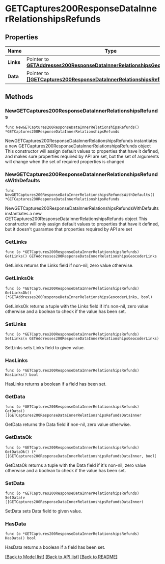 # GETCaptures200ResponseDataInnerRelationshipsRefunds

## Properties

Name | Type | Description | Notes
------------ | ------------- | ------------- | -------------
**Links** | Pointer to [**GETAddresses200ResponseDataInnerRelationshipsGeocoderLinks**](GETAddresses200ResponseDataInnerRelationshipsGeocoderLinks.md) |  | [optional] 
**Data** | Pointer to [**[]GETCaptures200ResponseDataInnerRelationshipsRefundsDataInner**](GETCaptures200ResponseDataInnerRelationshipsRefundsDataInner.md) |  | [optional] 

## Methods

### NewGETCaptures200ResponseDataInnerRelationshipsRefunds

`func NewGETCaptures200ResponseDataInnerRelationshipsRefunds() *GETCaptures200ResponseDataInnerRelationshipsRefunds`

NewGETCaptures200ResponseDataInnerRelationshipsRefunds instantiates a new GETCaptures200ResponseDataInnerRelationshipsRefunds object
This constructor will assign default values to properties that have it defined,
and makes sure properties required by API are set, but the set of arguments
will change when the set of required properties is changed

### NewGETCaptures200ResponseDataInnerRelationshipsRefundsWithDefaults

`func NewGETCaptures200ResponseDataInnerRelationshipsRefundsWithDefaults() *GETCaptures200ResponseDataInnerRelationshipsRefunds`

NewGETCaptures200ResponseDataInnerRelationshipsRefundsWithDefaults instantiates a new GETCaptures200ResponseDataInnerRelationshipsRefunds object
This constructor will only assign default values to properties that have it defined,
but it doesn't guarantee that properties required by API are set

### GetLinks

`func (o *GETCaptures200ResponseDataInnerRelationshipsRefunds) GetLinks() GETAddresses200ResponseDataInnerRelationshipsGeocoderLinks`

GetLinks returns the Links field if non-nil, zero value otherwise.

### GetLinksOk

`func (o *GETCaptures200ResponseDataInnerRelationshipsRefunds) GetLinksOk() (*GETAddresses200ResponseDataInnerRelationshipsGeocoderLinks, bool)`

GetLinksOk returns a tuple with the Links field if it's non-nil, zero value otherwise
and a boolean to check if the value has been set.

### SetLinks

`func (o *GETCaptures200ResponseDataInnerRelationshipsRefunds) SetLinks(v GETAddresses200ResponseDataInnerRelationshipsGeocoderLinks)`

SetLinks sets Links field to given value.

### HasLinks

`func (o *GETCaptures200ResponseDataInnerRelationshipsRefunds) HasLinks() bool`

HasLinks returns a boolean if a field has been set.

### GetData

`func (o *GETCaptures200ResponseDataInnerRelationshipsRefunds) GetData() []GETCaptures200ResponseDataInnerRelationshipsRefundsDataInner`

GetData returns the Data field if non-nil, zero value otherwise.

### GetDataOk

`func (o *GETCaptures200ResponseDataInnerRelationshipsRefunds) GetDataOk() (*[]GETCaptures200ResponseDataInnerRelationshipsRefundsDataInner, bool)`

GetDataOk returns a tuple with the Data field if it's non-nil, zero value otherwise
and a boolean to check if the value has been set.

### SetData

`func (o *GETCaptures200ResponseDataInnerRelationshipsRefunds) SetData(v []GETCaptures200ResponseDataInnerRelationshipsRefundsDataInner)`

SetData sets Data field to given value.

### HasData

`func (o *GETCaptures200ResponseDataInnerRelationshipsRefunds) HasData() bool`

HasData returns a boolean if a field has been set.


[[Back to Model list]](../README.md#documentation-for-models) [[Back to API list]](../README.md#documentation-for-api-endpoints) [[Back to README]](../README.md)



